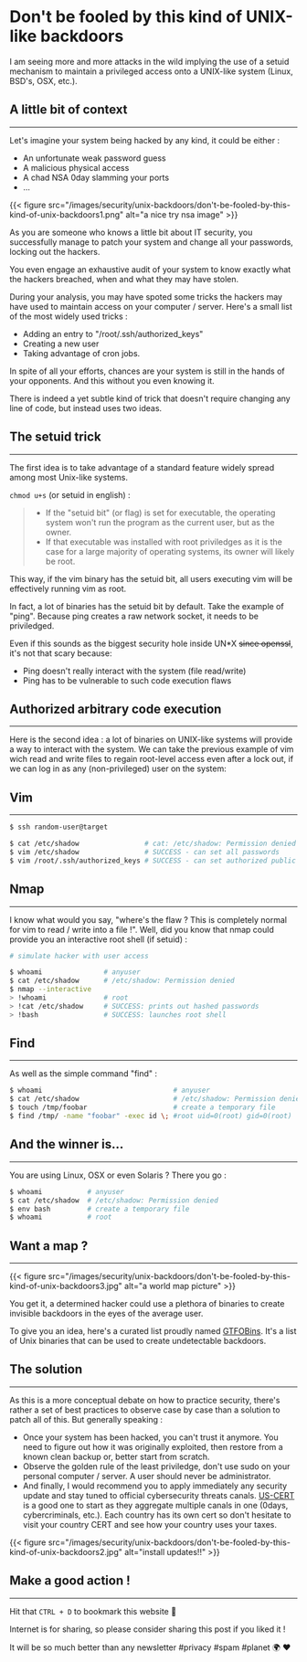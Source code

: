 # Don't be fooled by this kind of UNIX-like backdoors


I am seeing more and more attacks in the wild implying the use of a setuid mechanism to maintain a privileged access onto a UNIX-like system (Linux, BSD's, OSX, etc.).


## A little bit of context
---
Let's imagine your system being hacked by any kind, it could be either :
- An unfortunate weak password guess
- A malicious physical access
- A chad NSA 0day slamming your ports
- ...

{{< figure src="/images/security/unix-backdoors/don't-be-fooled-by-this-kind-of-unix-backdoors1.png" alt="a nice try nsa image" >}} 


As you are someone who knows a little bit about IT security, you successfully manage to patch your system and change all your passwords, locking out the hackers. 

You even engage an exhaustive audit of your system to know exactly what the hackers breached, when and what they may have stolen.

During your analysis, you may have spoted some tricks the hackers may have used to maintain access on your computer / server. 
Here's a small list of the most widely used tricks :

- Adding an entry to "/root/.ssh/authorized_keys"
- Creating a new user 
- Taking advantage of cron jobs.

In spite of all your efforts, chances are your system is still in the hands of your opponents. And this without you even knowing it.

There is indeed a yet subtle kind of trick that doesn't require changing any line of code, but instead uses two ideas. 

## The setuid trick
---
The first idea is to take advantage of a standard feature widely spread among most Unix-like systems.

`chmod u+s` (or setuid in english) :

>- If the "setuid bit" (or flag) is set for executable, the operating system won't run the program as the current user, but as the owner. 
>- If that executable was installed with root priviledges as it is the case for a large majority of operating systems, its owner will likely be root. 

This way, if the vim binary has the setuid bit, all users executing vim will be effectively running vim as root. 

In fact, a lot of binaries has the setuid bit by default. Take the example of "ping". Because ping creates a raw network socket, it needs to be priviledged.

Even if this sounds as the biggest security hole inside UN*X ~~since openssl~~,  it's not that scary because: 

- Ping doesn't really interact with the system (file read/write)
- Ping has to be vulnerable to such code execution flaws


## Authorized arbitrary code execution
---
Here is the second idea : a lot of binaries on UNIX-like systems will provide a way to interact with the system. 
We can take the previous example of vim wich read and write files to regain root-level access even after a lock out, if we can log in as any (non-privileged) user on the system:


## Vim
---
```sh
$ ssh random-user@target

$ cat /etc/shadow                # cat: /etc/shadow: Permission denied
$ vim /etc/shadow                # SUCCESS - can set all passwords
$ vim /root/.ssh/authorized_keys # SUCCESS - can set authorized public keys
```

## Nmap
---
I know what would you say, "where's the flaw ? This is completely normal for vim to read / write into a file !". 
Well, did you know that nmap could provide you an interactive root shell (if setuid) :

```sh
# simulate hacker with user access

$ whoami               # anyuser
$ cat /etc/shadow      # /etc/shadow: Permission denied
$ nmap --interactive
> !whoami              # root
> !cat /etc/shadow     # SUCCESS: prints out hashed passwords
> !bash                # SUCCESS: launches root shell
```

## Find
---

As well as the simple command "find" : 

```sh
$ whoami                                # anyuser
$ cat /etc/shadow                       # /etc/shadow: Permission denied
$ touch /tmp/foobar                     # create a temporary file
$ find /tmp/ -name "foobar" -exec id \; #root uid=0(root) gid=0(root) 
```
## And the winner is...
---
You are using Linux, OSX or even Solaris ? There you go : 

```sh
$ whoami           # anyuser
$ cat /etc/shadow  # /etc/shadow: Permission denied
$ env bash         # create a temporary file
$ whoami           # root
```

## Want a map ?
---
{{< figure src="/images/security/unix-backdoors/don't-be-fooled-by-this-kind-of-unix-backdoors3.jpg" alt="a world map picture" >}} 

You get it, a determined hacker could use a plethora of binaries to create invisible backdoors in the eyes of the average user.

To give you an idea, here's a curated list proudly named [GTFOBins](https://gtfobins.github.io/#). It's a list of Unix binaries that can be used to create undetectable backdoors.

## The solution
---
As this is a more conceptual debate on how to practice security, there's rather a set of best practices to observe case by case than a solution to patch all of this. 
But generally speaking : 

- Once your system has been hacked, you can't trust it anymore. You need to figure out how it was originally exploited, then restore from a known clean backup or, better start from scratch.
- Observe the golden rule of the least priviledge, don't use sudo on your personal computer / server. A user should never be administrator.
- And finally, I would recommend you to apply immediately any security update and stay tuned to official cybersecurity threats canals. [US-CERT](https://us-cert.cisa.gov/) is a good one to start as they aggregate multiple canals in one (0days, cybercriminals, etc.). Each country has its own cert so don't hesitate to visit your country CERT and see how your country uses your taxes.

{{< figure src="/images/security/unix-backdoors/don't-be-fooled-by-this-kind-of-unix-backdoors2.jpg" alt="install updates!!" >}} 


## Make a good action !
---
Hit that `CTRL + D` to bookmark this website 🔖

Internet is for sharing, so please consider sharing this post if you liked it !

It will be so much better than any newsletter #privacy #spam #planet 🌍 ❤️
